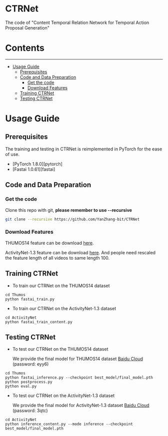 # CTRNet
The code of "Content Temporal Relation Network for Temporal Action Proposal Generation"
# Contents
----

* [Usage Guide](#usage-guide)
   * [Prerequisites](#prerequisites)
   * [Code and Data Preparation](#code-and-data-preparation)
      * [Get the code](#get-the-code)
      * [Download Features](#download-features)
   * [Training CTRNet](#training-ctrnet)
   * [Testing CTRNet](#testing-ctrnet)


# Usage Guide

## Prerequisites

The training and testing in CTRNet is reimplemented in PyTorch for the ease of use. 

- [PyTorch 1.8.0][pytorch]
- [Fastai 1.0.61][fastai]

## Code and Data Preparation

### Get the code

Clone this repo with git, **please remember to use --recursive**

```bash
git clone --recursive https://github.com/YanZhang-bit/CTRNet
```
### Download Features
THUMOS14 feature can be download [here](https://drive.google.com/drive/folders/10PGPMJ9JaTZ18uakPgl58nu7yuKo8M_k?usp=sharing).

ActivityNet-1.3 feature can be download [here](https://drive.google.com/file/d/1VW8px1Nz9A17i0wMVUfxh6YsPCLVqL-S/view?usp=sharing). And people need rescaled the feature length of all videos to same length 100.
## Training CTRNet
* To train our CTRNet on the THUMOS14 dataset
 ```shell script
cd Thumos
python fastai_train.py
```
* To train our CTRNet on the ActivityNet-1.3 dataset
 ```shell script
cd ActivityNet
python fastai_train_content.py
```
## Testing CTRNet
* To test our CTRNet on the THUMOS14 dataset

   We provide the final model for THUMOS14 dataset [Baidu Cloud](https://pan.baidu.com/s/1PhvVBfb09MpKjiNrmQXfSg) (password: eyy6) 
 ```shell script
cd Thumos
python fastai_inference.py --checkpoint best_model/final_model.pth
python postprocess.py
python eval.py
```
* To test our CTRNet on the ActivityNet-1.3 dataset

  We provide the final model for ActivityNet-1.3 dataset [Baidu Cloud](https://pan.baidu.com/s/1pixDG7hDPBubbHeTD0L7UQ) (password: 3qtc)
 ```shell script
cd ActivityNet
python inference_content.py --mode inference --checkpoint best_model/final_model.pth
```

